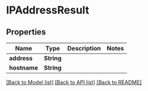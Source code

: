 # IPAddressResult

## Properties
Name | Type | Description | Notes
------------ | ------------- | ------------- | -------------
**address** | **String** |  | 
**hostname** | **String** |  | 

[[Back to Model list]](../README#documentation-for-models) [[Back to API list]](../README#documentation-for-api-endpoints) [[Back to README]](../README)


